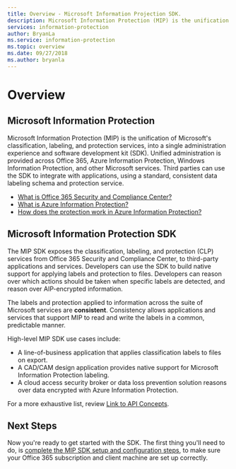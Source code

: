 ```yaml
---
title: Overview - Microsoft Information Projection SDK.
description: Microsoft Information Protection (MIP) is the unification of Microsoft's classification, labeling, and protection services, into a single  administration experience and software development kit (SDK).
services: information-protection
author: BryanLa
ms.service: information-protection
ms.topic: overview
ms.date: 09/27/2018
ms.author: bryanla
---
```

# Overview

## Microsoft Information Protection

Microsoft Information Protection (MIP) is the unification of Microsoft's classification, labeling, and protection services, into a single  administration experience and software development kit (SDK). Unified administration is provided across Office 365, Azure Information Protection, Windows Information Protection, and other Microsoft services. Third parties can use the SDK to integrate with applications, using a standard, consistent data labeling schema and protection service.

* [What is Office 365 Security and Compliance Center?](https://support.office.com/en-us/article/overview-of-security-and-compliance-in-office-365-dcb83b2c-ac66-4ced-925d-50eb9698a0b2?redirectSourcePath=%252farticle%252f7fe448f7-49bd-4d3e-919d-0a6d1cf675bb&ui=en-US&rs=en-US&ad=US)
* [What is Azure Information Protection?](https://docs.microsoft.com/en-us/azure/information-protection/understand-explore/what-is-information-protection)
* [How does the protection work in Azure Information Protection?](https://docs.microsoft.com/en-us/azure/information-protection/understand-explore/what-is-information-protection#how-data-is-protected)

## Microsoft Information Protection SDK

The MIP SDK exposes the classification, labeling, and protection (CLP) services from Office 365 Security and Compliance Center, to third-party applications and services. Developers can use the SDK to build native support for applying labels and protection to files. Developers can reason over which actions should be taken when specific labels are detected, and reason over AIP-encrypted information.

The labels and protection applied to information across the suite of Microsoft services are **consistent**. Consistency allows applications and services that support MIP to read and write the labels in a common, predictable manner.

High-level MIP SDK use cases include:

* A line-of-business application that applies classification labels to files on export.
* A CAD/CAM design application provides native support for Microsoft Information Protection labeling.
* A cloud access security broker or data loss prevention solution reasons over data encrypted with Azure Information Protection.

For a more exhaustive list, review [Link to API Concepts]().

## Next Steps

Now you're ready to get started with the SDK. The first thing you'll need to do, is [complete the MIP SDK setup and configuration steps](setup-configure-mip.md), to make sure your Office 365 subscription and client machine are set up correctly.

